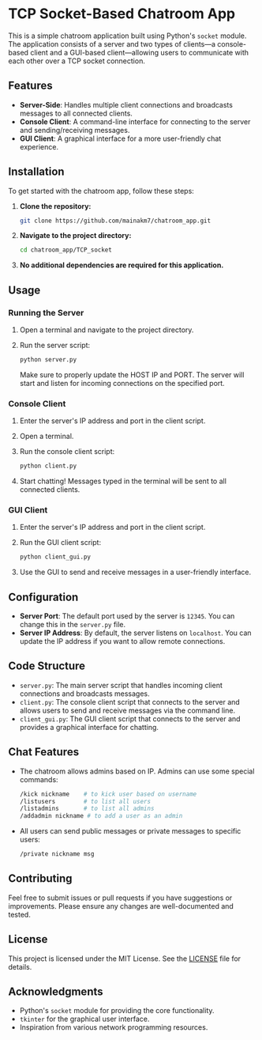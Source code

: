 # TCP Socket-Based Chatroom App

This is a simple chatroom application built using Python's `socket` module. The application consists of a server and two types of clients—a console-based client and a GUI-based client—allowing users to communicate with each other over a TCP socket connection.

## Features

- **Server-Side**: Handles multiple client connections and broadcasts messages to all connected clients.
- **Console Client**: A command-line interface for connecting to the server and sending/receiving messages.
- **GUI Client**: A graphical interface for a more user-friendly chat experience.

## Installation

To get started with the chatroom app, follow these steps:

1. **Clone the repository:**

    ```bash
    git clone https://github.com/mainakm7/chatroom_app.git
    ```

2. **Navigate to the project directory:**

    ```bash
    cd chatroom_app/TCP_socket
    ```

3. **No additional dependencies are required for this application.**

## Usage

### Running the Server

1. Open a terminal and navigate to the project directory.
2. Run the server script:

    ```bash
    python server.py
    ```
   Make sure to properly update the HOST IP and PORT.
   The server will start and listen for incoming connections on the specified port.

### Console Client

1. Enter the server's IP address and port in the client script.
2. Open a terminal.
3. Run the console client script:

    ```bash
    python client.py
    ```
4. Start chatting! Messages typed in the terminal will be sent to all connected clients.

### GUI Client

1. Enter the server's IP address and port in the client script.
2. Run the GUI client script:

    ```bash
    python client_gui.py
    ```
3. Use the GUI to send and receive messages in a user-friendly interface.

## Configuration

- **Server Port**: The default port used by the server is `12345`. You can change this in the `server.py` file.
- **Server IP Address**: By default, the server listens on `localhost`. You can update the IP address if you want to allow remote connections.

## Code Structure

- `server.py`: The main server script that handles incoming client connections and broadcasts messages.
- `client.py`: The console client script that connects to the server and allows users to send and receive messages via the command line.
- `client_gui.py`: The GUI client script that connects to the server and provides a graphical interface for chatting.

## Chat Features

- The chatroom allows admins based on IP. Admins can use some special commands:

    ```bash
    /kick nickname    # to kick user based on username 
    /listusers        # to list all users
    /listadmins       # to list all admins
    /addadmin nickname # to add a user as an admin
    ```

- All users can send public messages or private messages to specific users:

    ```bash
    /private nickname msg
    ```

## Contributing

Feel free to submit issues or pull requests if you have suggestions or improvements. Please ensure any changes are well-documented and tested.

## License

This project is licensed under the MIT License. See the [LICENSE](LICENSE) file for details.

## Acknowledgments

- Python's `socket` module for providing the core functionality.
- `tkinter` for the graphical user interface.
- Inspiration from various network programming resources.
